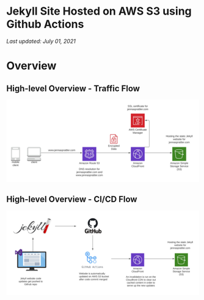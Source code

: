 # Jekyll Site Hosted on AWS S3 using Github Actions

_Last updated: July 01, 2021_

# Overview

## High-level Overview - Traffic Flow
![jekyll-web-flow](/_images/jekyll-web-flow.jpg)

## High-level Overview - CI/CD Flow
![jekyll-code-deploy](/_images/jekyll-code-deploy.jpg)